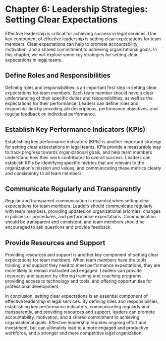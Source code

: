 Chapter 6: Leadership Strategies: Setting Clear Expectations
============================================================

Effective leadership is critical for achieving success in legal services. One key component of effective leadership is setting clear expectations for team members. Clear expectations can help to promote accountability, motivation, and a shared commitment to achieving organizational goals. In this chapter, we will explore some key strategies for setting clear expectations in legal teams.

Define Roles and Responsibilities
---------------------------------

Defining roles and responsibilities is an important first step in setting clear expectations for team members. Each team member should have a clear understanding of their specific duties and responsibilities, as well as the expectations for their performance. Leaders can define roles and responsibilities by providing job descriptions, performance objectives, and regular feedback on individual performance.

Establish Key Performance Indicators (KPIs)
-------------------------------------------

Establishing key performance indicators (KPIs) is another important strategy for setting clear expectations in legal teams. KPIs provide a measurable way to track progress towards organizational goals, and help team members understand how their work contributes to overall success. Leaders can establish KPIs by identifying specific metrics that are relevant to the organization's mission and values, and communicating these metrics clearly and consistently to all team members.

Communicate Regularly and Transparently
---------------------------------------

Regular and transparent communication is essential when setting clear expectations for team members. Leaders should communicate regularly with team members, providing updates on organizational priorities, changes in policies or procedures, and performance expectations. Communication should be transparent and consistent, and team members should be encouraged to ask questions and provide feedback.

Provide Resources and Support
-----------------------------

Providing resources and support is another key component of setting clear expectations for team members. When team members have the tools, training, and support they need to meet performance expectations, they are more likely to remain motivated and engaged. Leaders can provide resources and support by offering training and coaching programs, providing access to technology and tools, and offering opportunities for professional development.

In conclusion, setting clear expectations is an essential component of effective leadership in legal services. By defining roles and responsibilities, establishing key performance indicators, communicating regularly and transparently, and providing resources and support, leaders can promote accountability, motivation, and a shared commitment to achieving organizational goals. Effective leadership requires ongoing effort and investment, but can ultimately lead to a more engaged and productive workforce, and a stronger and more competitive legal organization.
